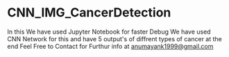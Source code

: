 # CNN_IMG_CancerDetection
In this We have used Jupyter Notebook for faster Debug
We have used CNN Network for this and have 5 output's of diffrent types of cancer at the end
Feel Free to Contact for Furthur info at anumayank1999@gmail.com
